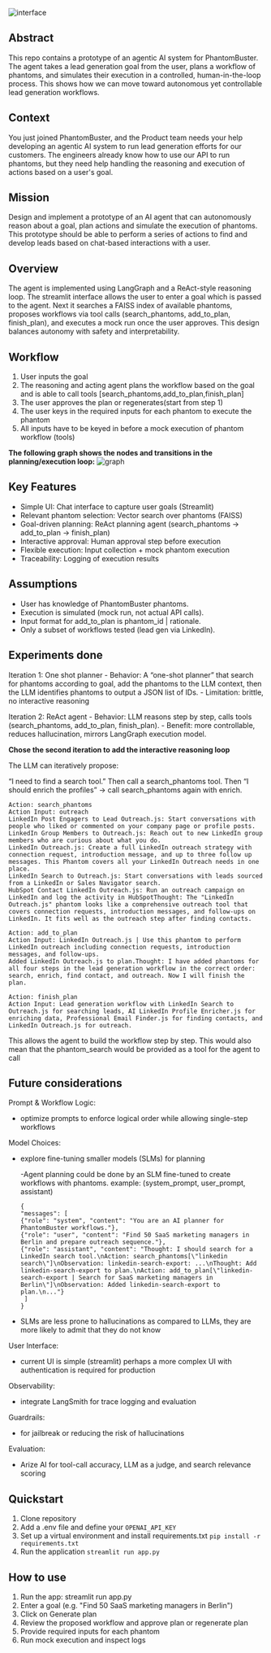 ![interface](https://github.com/ruinahkoh/phantom_agent_lead_generation/blob/main/UI.png)

## Abstract
This repo contains a prototype of an agentic AI system for PhantomBuster. The agent takes a lead generation goal from the user, plans a workflow of phantoms, and simulates their execution in a controlled, human-in-the-loop process. This shows how we can move toward autonomous yet controllable lead generation workflows.


## Context
You just joined PhantomBuster, and the Product team needs your help developing an agentic AI
system to run lead generation efforts for our customers. The engineers already know how to use
our API to run phantoms, but they need help handling the reasoning and execution of actions
based on a user's goal.

## Mission
Design and implement a prototype of an AI agent that can autonomously reason about a goal,
plan actions and simulate the execution of phantoms. This prototype should be able to perform
a series of actions to find and develop leads based on chat-based interactions with a user.

## Overview
The agent is implemented using LangGraph and a ReAct-style reasoning loop. The streamlit interface allows the user to enter a goal which is passed to the agent. Next it searches a FAISS index of available phantoms, proposes workflows via tool calls (search_phantoms, add_to_plan, finish_plan), and executes a mock run once the user approves. This design balances autonomy with safety and interpretability.

## Workflow
1) User inputs the goal
2) The reasoning and acting agent plans the workflow based on the goal and is able to call tools [search_phantoms,add_to_plan,finish_plan]
3) The user approves the plan or regenerates(start from step 1)
4) The user keys in the required inputs for each phantom to execute the phantom
5) All inputs have to be keyed in before a mock execution of phantom workflow (tools)

**The following graph shows the nodes and transitions in the planning/execution loop:**
![graph](https://github.com/ruinahkoh/phantom_agent_lead_generation/blob/main/graph.png)


## Key Features
- Simple UI: Chat interface to capture user goals (Streamlit)
- Relevant phantom selection: Vector search over phantoms (FAISS)
- Goal-driven planning: ReAct planning agent (search_phantoms → add_to_plan → finish_plan)
- Interactive approval: Human approval step before execution
- Flexible execution: Input collection + mock phantom execution
- Traceability: Logging of execution results

## Assumptions
- User has knowledge of PhantomBuster phantoms.
- Execution is simulated (mock run, not actual API calls).
- Input format for add_to_plan is phantom_id | rationale.
- Only a subset of workflows tested (lead gen via LinkedIn).


## Experiments done
Iteration 1: One shot planner 
    - Behavior: A “one-shot planner” that search for phantoms according to goal, add the phantoms to the LLM context, then the LLM identifies phantoms to output a JSON list of IDs.
    - Limitation: brittle, no interactive reasoning


Iteration 2: ReAct agent
    - Behavior: LLM reasons step by step, calls tools (search_phantoms, add_to_plan, finish_plan).
    - Benefit: more controllable, reduces hallucination, mirrors LangGraph execution model.

**Chose the second iteration to add the interactive reasoning loop**
 
The LLM can iteratively propose:

“I need to find a search tool.”
Then call a search_phantoms tool.
Then “I should enrich the profiles” → call search_phantoms again with enrich.

```
Action: search_phantoms  
Action Input: outreach
LinkedIn Post Engagers to Lead Outreach.js: Start conversations with people who liked or commented on your company page or profile posts.
LinkedIn Group Members to Outreach.js: Reach out to new LinkedIn group members who are curious about what you do.
LinkedIn Outreach.js: Create a full LinkedIn outreach strategy with connection request, introduction message, and up to three follow up messages. This Phantom covers all your LinkedIn Outreach needs in one place.
LinkedIn Search to Outreach.js: Start conversations with leads sourced from a LinkedIn or Sales Navigator search.
HubSpot Contact LinkedIn Outreach.js: Run an outreach campaign on LinkedIn and log the activity in HubSpotThought: The "LinkedIn Outreach.js" phantom looks like a comprehensive outreach tool that covers connection requests, introduction messages, and follow-ups on LinkedIn. It fits well as the outreach step after finding contacts.

Action: add_to_plan  
Action Input: LinkedIn Outreach.js | Use this phantom to perform LinkedIn outreach including connection requests, introduction messages, and follow-ups.
Added LinkedIn Outreach.js to plan.Thought: I have added phantoms for all four steps in the lead generation workflow in the correct order: search, enrich, find contact, and outreach. Now I will finish the plan.

Action: finish_plan  
Action Input: Lead generation workflow with LinkedIn Search to Outreach.js for searching leads, AI LinkedIn Profile Enricher.js for enriching data, Professional Email Finder.js for finding contacts, and LinkedIn Outreach.js for outreach.
```

This allows the agent to build the workflow step by step. This would also mean that the phantom_search would be provided as a tool for the agent to call


## Future considerations
Prompt & Workflow Logic: 
- optimize prompts to enforce logical order while allowing single-step workflows

Model Choices: 
- explore fine-tuning smaller models (SLMs) for planning
   
    -Agent planning could be done by an SLM fine-tuned to create workflows with phantoms. example: (system_prompt, user_prompt, assistant) 
    ```
    {
  "messages": [
    {"role": "system", "content": "You are an AI planner for PhantomBuster workflows."},
    {"role": "user", "content": "Find 50 SaaS marketing managers in Berlin and prepare outreach sequence."},
    {"role": "assistant", "content": "Thought: I should search for a LinkedIn search tool.\nAction: search_phantoms[\"linkedin search\"]\nObservation: linkedin-search-export: ...\nThought: Add linkedin-search-export to plan.\nAction: add_to_plan[\"linkedin-search-export | Search for SaaS marketing managers in Berlin\"]\nObservation: Added linkedin-search-export to plan.\n..."}
     ]
    }
    ```
- SLMs are less prone to hallucinations as compared to LLMs, they are more likely to admit that they do not know

User Interface:
- current UI is simple (streamlit) perhaps a more complex UI with authentication is required for production

Observability: 
- integrate LangSmith for trace logging and evaluation

Guardrails:
- for jailbreak or reducing the risk of hallucinations

Evaluation: 
- Arize AI for tool-call accuracy, LLM as a judge, and search relevance scoring

## Quickstart
1. Clone repository
2. Add a .env file and define your `OPENAI_API_KEY`
3. Set up a virtual environment and install requirements.txt
`pip install -r requirements.txt`
4. Run the application `streamlit run app.py`

## How to use
1. Run the app:
   streamlit run app.py
2. Enter a goal (e.g. "Find 50 SaaS marketing managers in Berlin")
3. Click on Generate plan
4. Review the proposed workflow and approve plan or regenerate plan
5. Provide required inputs for each phantom
6. Run mock execution and inspect logs
